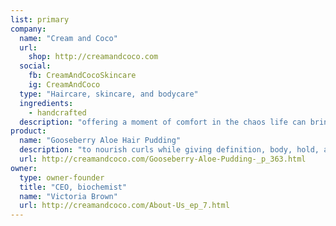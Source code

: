 ```yaml
---
list: primary
company:
  name: "Cream and Coco"
  url:
    shop: http://creamandcoco.com
  social:
    fb: CreamAndCocoSkincare
    ig: CreamAndCoco
  type: "Haircare, skincare, and bodycare"
  ingredients:
    - handcrafted
  description: "offering a moment of comfort in the chaos life can bring"
product:
  name: "Gooseberry Aloe Hair Pudding"
  description: "to nourish curls while giving definition, body, hold, and shine"
  url: http://creamandcoco.com/Gooseberry-Aloe-Pudding-_p_363.html
owner:
  type: owner-founder
  title: "CEO, biochemist"
  name: "Victoria Brown"
  url: http://creamandcoco.com/About-Us_ep_7.html
---
```

